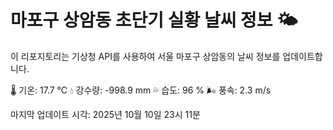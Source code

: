 
# 마포구 상암동 초단기 실황 날씨 정보 🌤️

이 리포지토리는 기상청 API를 사용하여 서울 마포구 상암동의 날씨 정보를 업데이트합니다. 

🌡️ 기온: 17.7 ℃
💧 강수량: -998.9 mm
💦 습도: 96 %
🌬️ 풍속: 2.3 m/s

마지막 업데이트 시각: 2025년 10월 10일 23시 11분    
